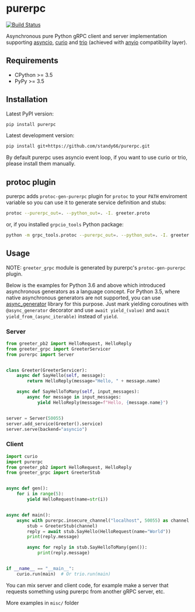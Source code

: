 # purerpc

[![Build Status](https://travis-ci.org/standy66/purerpc.png?branch=master)](https://travis-ci.org/standy66/purerpc)

Asynchronous pure Python gRPC client and server implementation supporting
[asyncio](https://docs.python.org/3/library/asyncio.html),
[curio](https://github.com/dabeaz/curio) and
[trio](https://github.com/python-trio/trio) (achieved with [anyio](https://github.com/agronholm/anyio) compatibility layer).

## Requirements

* CPython >= 3.5
* PyPy >= 3.5

## Installation

Latest PyPI version:

```bash
pip install purerpc
```

Latest development version:

```bash
pip install git+https://github.com/standy66/purerpc.git
```

By default purerpc uses asyncio event loop, if you want to use curio or trio, please install them manually.

## protoc plugin

purerpc adds `protoc-gen-purerpc` plugin for `protoc` to your `PATH` enviroment variable
so you can use it to generate service definition and stubs: 

```bash
protoc --purerpc_out=. --python_out=. -I. greeter.proto
```

or, if you installed `grpcio_tools` Python package:

```bash
python -m grpc_tools.protoc --purerpc_out=. --python_out=. -I. greeter.proto
```

## Usage

NOTE: `greeter_grpc` module is generated by purerpc's `protoc-gen-purerpc` plugin.

Below is the examples for Python 3.6 and above which introduced asynchronous generators as a language concept.
For Python 3.5, where native asynchronous generators are not supported, you can use [async_generator](https://github.com/python-trio/async_generator) library for this purpose.
Just mark yielding coroutines with `@async_generator` decorator and use `await yield_(value)` and `await yield_from_(async_iterable)` instead of `yield`.

### Server

```python
from greeter_pb2 import HelloRequest, HelloReply
from greeter_grpc import GreeterServicer
from purerpc import Server


class Greeter(GreeterServicer):
    async def SayHello(self, message):
        return HelloReply(message="Hello, " + message.name)

    async def SayHelloToMany(self, input_messages):
        async for message in input_messages:
            yield HelloReply(message=f"Hello, {message.name}")


server = Server(50055)
server.add_service(Greeter().service)
server.serve(backend="asyncio")
```

### Client

```python
import curio
import purerpc
from greeter_pb2 import HelloRequest, HelloReply
from greeter_grpc import GreeterStub


async def gen():
    for i in range(5):
        yield HelloRequest(name=str(i))


async def main():
    async with purerpc.insecure_channel("localhost", 50055) as channel:
        stub = GreeterStub(channel)
        reply = await stub.SayHello(HelloRequest(name="World"))
        print(reply.message)

        async for reply in stub.SayHelloToMany(gen()):
            print(reply.message)


if __name__ == "__main__":
    curio.run(main)  # Or trio.run(main)
```

You can mix server and client code, for example make a server that requests something using purerpc from another gRPC server, etc.

More examples in `misc/` folder
